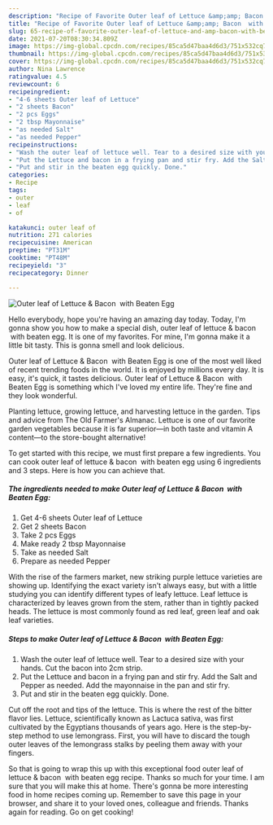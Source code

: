 ```yaml
---
description: "Recipe of Favorite Outer leaf of Lettuce &amp;amp; Bacon  with Beaten Egg"
title: "Recipe of Favorite Outer leaf of Lettuce &amp;amp; Bacon  with Beaten Egg"
slug: 65-recipe-of-favorite-outer-leaf-of-lettuce-and-amp-bacon-with-beaten-egg
date: 2021-07-20T08:30:34.809Z
image: https://img-global.cpcdn.com/recipes/85ca5d47baa4d6d3/751x532cq70/outer-leaf-of-lettuce-bacon-with-beaten-egg-recipe-main-photo.jpg
thumbnail: https://img-global.cpcdn.com/recipes/85ca5d47baa4d6d3/751x532cq70/outer-leaf-of-lettuce-bacon-with-beaten-egg-recipe-main-photo.jpg
cover: https://img-global.cpcdn.com/recipes/85ca5d47baa4d6d3/751x532cq70/outer-leaf-of-lettuce-bacon-with-beaten-egg-recipe-main-photo.jpg
author: Nina Lawrence
ratingvalue: 4.5
reviewcount: 6
recipeingredient:
- "4-6 sheets Outer leaf of Lettuce"
- "2 sheets Bacon"
- "2 pcs Eggs"
- "2 tbsp Mayonnaise"
- "as needed Salt"
- "as needed Pepper"
recipeinstructions:
- "Wash the outer leaf of lettuce well. Tear to a desired size with your hands. Cut the bacon into 2cm strip."
- "Put the Lettuce and bacon in a frying pan and stir fry. Add the Salt and Pepper as needed. Add the mayonnaise in the pan and stir fry."
- "Put and stir in the beaten egg quickly. Done."
categories:
- Recipe
tags:
- outer
- leaf
- of

katakunci: outer leaf of 
nutrition: 271 calories
recipecuisine: American
preptime: "PT31M"
cooktime: "PT48M"
recipeyield: "3"
recipecategory: Dinner

---
```



![Outer leaf of Lettuce &amp; Bacon  with Beaten Egg](https://img-global.cpcdn.com/recipes/85ca5d47baa4d6d3/751x532cq70/outer-leaf-of-lettuce-bacon-with-beaten-egg-recipe-main-photo.jpg)

Hello everybody, hope you're having an amazing day today. Today, I'm gonna show you how to make a special dish, outer leaf of lettuce &amp; bacon  with beaten egg. It is one of my favorites. For mine, I'm gonna make it a little bit tasty. This is gonna smell and look delicious.

Outer leaf of Lettuce &amp; Bacon  with Beaten Egg is one of the most well liked of recent trending foods in the world. It is enjoyed by millions every day. It is easy, it's quick, it tastes delicious. Outer leaf of Lettuce &amp; Bacon  with Beaten Egg is something which I've loved my entire life. They're fine and they look wonderful.

Planting lettuce, growing lettuce, and harvesting lettuce in the garden. Tips and advice from The Old Farmer&#39;s Almanac. Lettuce is one of our favorite garden vegetables because it is far superior—in both taste and vitamin A content—to the store-bought alternative!


To get started with this recipe, we must first prepare a few ingredients. You can cook outer leaf of lettuce &amp; bacon  with beaten egg using 6 ingredients and 3 steps. Here is how you can achieve that.

<!--inarticleads1-->

##### The ingredients needed to make Outer leaf of Lettuce &amp; Bacon  with Beaten Egg:

1. Get 4-6 sheets Outer leaf of Lettuce
1. Get 2 sheets Bacon
1. Take 2 pcs Eggs
1. Make ready 2 tbsp Mayonnaise
1. Take as needed Salt
1. Prepare as needed Pepper


With the rise of the farmers market, new striking purple lettuce varieties are showing up. Identifying the exact variety isn&#39;t always easy, but with a little studying you can identify different types of leafy lettuce. Leaf lettuce is characterized by leaves grown from the stem, rather than in tightly packed heads. The lettuce is most commonly found as red leaf, green leaf and oak leaf varieties. 

<!--inarticleads2-->

##### Steps to make Outer leaf of Lettuce &amp; Bacon  with Beaten Egg:

1. Wash the outer leaf of lettuce well. Tear to a desired size with your hands. Cut the bacon into 2cm strip.
1. Put the Lettuce and bacon in a frying pan and stir fry. Add the Salt and Pepper as needed. Add the mayonnaise in the pan and stir fry.
1. Put and stir in the beaten egg quickly. Done.


Cut off the root and tips of the lettuce. This is where the rest of the bitter flavor lies. Lettuce, scientifically known as Lactuca sativa, was first cultivated by the Egyptians thousands of years ago. Here is the step-by-step method to use lemongrass. First, you will have to discard the tough outer leaves of the lemongrass stalks by peeling them away with your fingers. 

So that is going to wrap this up with this exceptional food outer leaf of lettuce &amp; bacon  with beaten egg recipe. Thanks so much for your time. I am sure that you will make this at home. There's gonna be more interesting food in home recipes coming up. Remember to save this page in your browser, and share it to your loved ones, colleague and friends. Thanks again for reading. Go on get cooking!
